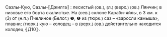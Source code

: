 ---
---

Сазлы-Кую, Сазлы-⟦Джилга⟧
: лесистый ⦅ов.⦆, ⦅л.⦆ ⦅верх.⦆ ⦅ов.⦆ Лянчин; в низовье его борта скалистые. На ⦅сев.⦆ склоне Караби-яйлы, в 3 км. к ⦅З⦆ от ⦅н.п.⦆ Пчелиное ⦅Белог.⦆ ❶, ❷ из ⦅тюрк.⦆ саз – «заросли камыша», плавни; ⦅тюрк.⦆ кую – колодец – в ⦅верх.⦆ ⦅ов.⦆ действительно находится колодец ⦃Д10⦄.
